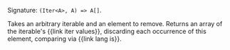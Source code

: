 Signature: `(Iter<A>, A) => A[]`.

Takes an arbitrary iterable and an element to remove. Returns an array of the iterable's {{link iter values}}, discarding each occurrence of this element, comparing via {{link lang is}}.
